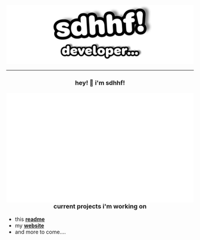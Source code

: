 ![alt text](image.png)

---

<h3 align="center">hey! 👋 i'm sdhhf!</h3>
<a href="#"><img align="right" src="https://raw.githubusercontent.com/sdhhf1245/stats/refs/heads/output/generated/overview.svg" /></a>

<h3 align="center"></a>current projects i'm working on</a></h3>

- this **[readme](https://github.com/sdhhf1245/sdhhf1245/tree/main)**
- my **[website](https://github.com/sdhhf1245/sdhhf1245.github.io)**
- and more to come....
